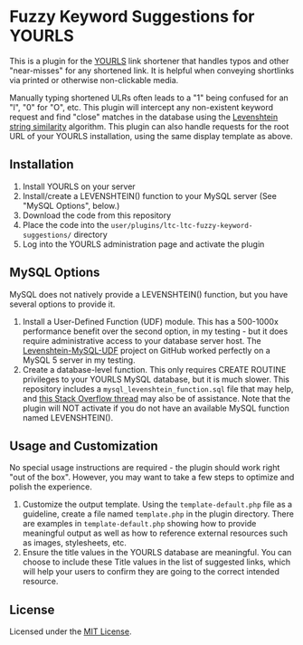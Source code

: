 Fuzzy Keyword Suggestions for YOURLS
====================================

This is a plugin for the [YOURLS](http://yourls.org) link shortener that handles typos and other "near-misses" for any shortened link.  It is helpful when conveying shortlinks via printed or otherwise non-clickable media.

Manually typing shortened ULRs often leads to a "1" being confused for an "l", "0" for "O", etc.  This plugin will intercept any non-existent keyword request and find "close" matches in the database using the [Levenshtein string similarity](https://en.wikipedia.org/wiki/Levenshtein_distance) algorithm.  This plugin can also handle requests for the root URL of your YOURLS installation, using the same display template as above.

## Installation
1. Install YOURLS on your server
1. Install/create a LEVENSHTEIN() function to your MySQL server (See "MySQL Options", below.)
1. Download the code from this repository
1. Place the code into the ``user/plugins/ltc-ltc-fuzzy-keyword-suggestions/`` directory
1. Log into the YOURLS administration page and activate the plugin

## MySQL Options
MySQL does not natively provide a LEVENSHTEIN() function, but you have several options to provide it.

1. Install a User-Defined Function (UDF) module.  This has a 500-1000x performance benefit over the second option, in my testing - but it does require administrative access to your database server host.  The [Levenshtein-MySQL-UDF](https://github.com/jmcejuela/Levenshtein-MySQL-UDF) project on GitHub worked perfectly on a MySQL 5 server in my testing.
1. Create a database-level function.  This only requires CREATE ROUTINE privileges to your YOURLS MySQL database, but it is much slower.  This repository includes a ``mysql_levenshtein_function.sql`` file that may help, and [this Stack Overflow thread](http://stackoverflow.com/questions/12617348/mysql-levenshtein) may also be of assistance.
Note that the plugin will NOT activate if you do not have an available MySQL function named LEVENSHTEIN().

## Usage and Customization
No special usage instructions are required - the plugin should work right "out of the box".  However, you may want to take a few steps to optimize and polish the experience.

1. Customize the output template.  Using the ``template-default.php`` file as a guideline, create a file named ``template.php`` in the plugin directory.  There are examples in ``template-default.php`` showing how to provide meaningful output as well as how to reference external resources such as images, stylesheets, etc.
1. Ensure the title values in the YOURLS database are meaningful.  You can choose to include these Title values in the list of suggested links, which will help your users to confirm they are going to the correct intended resource.

## License
Licensed under the [MIT License](http://opensource.org/licenses/mit-license.php).